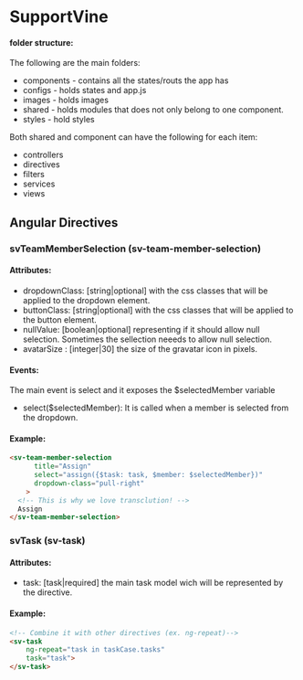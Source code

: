 # SupportVine



#### folder structure:
The following are the main folders:
- components - contains all the states/routs the app has
- configs - holds states and app.js
- images - holds images
- shared - holds modules that does not only belong to one component.
- styles - hold styles

Both shared and component can have the following for each item:
- controllers
- directives
- filters
- services
- views

## Angular Directives

### svTeamMemberSelection (sv-team-member-selection)

#### Attributes:
- dropdownClass: [string|optional] with the css classes that will be applied to the dropdown element.
- buttonClass: [string|optional] with the css classes that will be applied to the button element.
- nullValue: [boolean|optional] representing if it should allow null selection. Sometimes the sellection neeeds to allow null selection.
- avatarSize : [integer|30] the size of the gravatar icon in pixels.

#### Events:
The main event is select and it exposes the $selectedMember variable
- select($selectedMember): It is called when a member is selected from the dropdown.

#### Example:
```html
<sv-team-member-selection
      title="Assign"
      select="assign({$task: task, $member: $selectedMember})"
      dropdown-class="pull-right"
    >
  <!-- This is why we love transclution! -->
  Assign
</sv-team-member-selection>
```

### svTask (sv-task)

#### Attributes:
- task: [task|required] the main task model wich will be represented by the directive.


#### Example:
```html
<!-- Combine it with other directives (ex. ng-repeat)-->
<sv-task
    ng-repeat="task in taskCase.tasks"
    task="task">
</sv-task>
```



